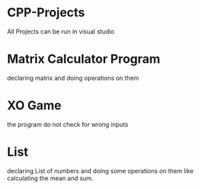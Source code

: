 # CPP-Projects

All Projects can be run in visual studio

# Matrix Calculator Program
declaring matrix and doing operations on them

# XO Game
the program do not check for wrong inputs  

# List
declaring List of numbers and doing some operations on them like calculating the mean and sum.
